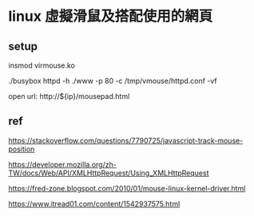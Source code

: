 # linux 虛擬滑鼠及搭配使用的網頁

## setup

insmod virmouse.ko

./busybox httpd -h ./www -p 80 -c /tmp/vmouse/httpd.conf -vf

open url: http://${ip}/mousepad.html

## ref

https://stackoverflow.com/questions/7790725/javascript-track-mouse-position

https://developer.mozilla.org/zh-TW/docs/Web/API/XMLHttpRequest/Using_XMLHttpRequest

https://fred-zone.blogspot.com/2010/01/mouse-linux-kernel-driver.html

https://www.itread01.com/content/1542937575.html
